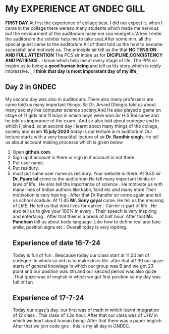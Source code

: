 # My EXPERIENCE AT GNDEC GILL
  **FIRST DAY**
  At first the experience of collage best. I did not expect it. when I came in the collage there wereso many students which made me nervous but the enviourment of the auditorium make me soo energetic.When I enter the auditoruim the volntier help me to take seat.After some min. all the special guest came to the auditorium.All of them told us the how to become sucessfull and motivate us. The principle sir tell us the that **NO TENSION AND FULL ATTENTION**
  The PCS sir inpire us for **DICIPLINE,CONCISTENCY AND PATIENCE** . I know which help me at every stage of life. The PPS sir inspire us to being a **good human being** and tell us his story which is reslly impressive.
  **_ I think that day is most imporatant day of my life_**
  ## Day 2 in GNDEC
  My second day was also in auditorium. There also many professers are came told us many important things. Sir Dr. Arvind Dhingra told us about many society like computer science society.And He also played a game on stage of 11 girls and 11 boys in which boys were won.Sir H.S Rai came and he told us imporance of the exam . And sir also told about codegne and In which I joined.
  so at second day I learnt about many things of the collage, society and exam
  **15 july 2024**
  today is our lecture is in auditorium.Our lecture starts with a very beautifull lecture of sir **Dr. Randhir singh**. He tell us about account making processs which is given below
1. Open **github.com**.
2. Sign up if account is there or sign in if account is not there.
3. Put user name.
4. Put residury.
5. must put same user name as residury.
   Your website is there.
    At 9.30 sir **Dr. Pyare lal** come to the auditorium.He tell many important thinks or laws of life . He also tell the importance of science . He motivate us with many lines of Indian authors like kabir, farid etc and many more.Their motivation is very inpiring .
   After that Dr Randhir sir come again and tell us school scadule.
   At 11.45 **Mr. Sony goyal** come. He tell us the meaning of _LIFE_. He tell us that dont lives for carrier . Carrier is part of life . He also tell us to give your 100% in every . Their speech is very inspiring and entertaing . After that their is a break of half hour.
   After that **Mr. Pancham** tell us about body language .Like how to define real and fake smile, position signs etc .
   Overall today is very inpiring.
   ## Experience of date 16-7-24
   Today is full of fun . Beacause today our class start at 11.00 am of codegne. In which sir old us to make docs file. after that at1.30 our quize starts of general knowlage in which our group was B and we got 23 point and our position was 4th.and our second period was also quize .That quize was of english in which we got first position
   so my day was full of fun
   ## Experience of 17-7-24
   Today our class's day. our first was of math in which learnt integration of 12 class . This class of 1.3o hour. After that our class was of UHV in which we leart about human being. After that there was a paper english. After that we join code gne .
   this is my all day in GNDEC. 
   
  
